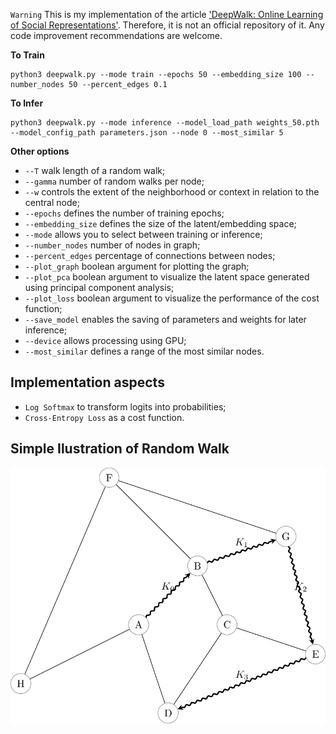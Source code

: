`Warning` This is my implementation of the article ['DeepWalk: Online Learning of Social Representations'](https://arxiv.org/pdf/1403.6652.pdf). Therefore, it is not an official repository of it. Any code improvement recommendations are welcome.

**To Train**
```
python3 deepwalk.py --mode train --epochs 50 --embedding_size 100 --number_nodes 50 --percent_edges 0.1
```

**To Infer**
```
python3 deepwalk.py --mode inference --model_load_path weights_50.pth --model_config_path parameters.json --node 0 --most_similar 5
```

**Other options**

- `--T` walk length of a random walk;
- `--gamma` number of random walks per node;
- `--w` controls the extent of the neighborhood or context in relation to the central node;
- `--epochs` defines the number of training epochs;
- `--embedding_size` defines the size of the latent/embedding space;
- `--mode` allows you to select between training or inference;
- `--number_nodes` number of nodes in graph;
- `--percent_edges` percentage of connections between nodes;
- `--plot_graph` boolean argument for plotting the graph;
- `--plot_pca` boolean argument to visualize the latent space generated using principal component analysis;
- `--plot_loss` boolean argument to visualize the performance of the cost function;
- `--save_model` enables the saving of parameters and weights for later inference;
- `--device` allows processing using GPU;
- `--most_similar` defines a range of the most similar nodes.

## Implementation aspects

- `Log Softmax` to transform logits into probabilities;
- `Cross-Entropy Loss` as a cost function.

## Simple Ilustration of Random Walk

![](https://github.com/paulosantosneto/GNNs/blob/main/embeddings/deepwalk/figures/random_walk.png)
